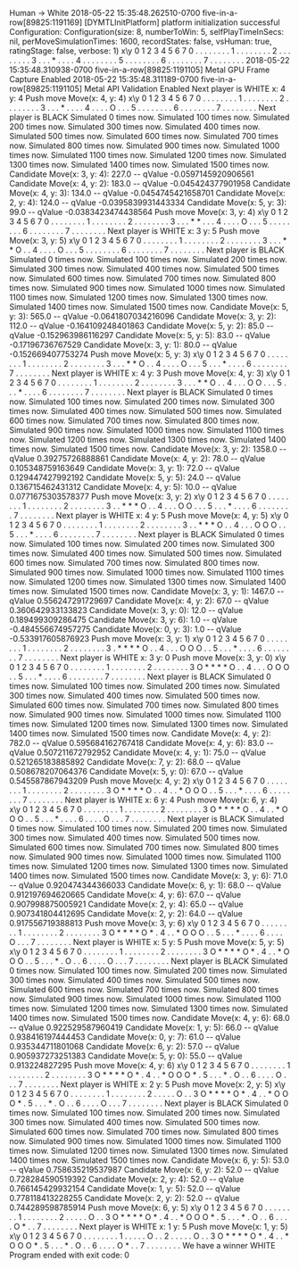 Human -> White
    2018-05-22 15:35:48.262510-0700 five-in-a-row[89825:1191169] [DYMTLInitPlatform] platform initialization successful
    Configuration:
    Configuration(size: 8, numberToWin: 5, selfPlayTimeInSecs: nil, perMoveSimulationTimes: 1600, recordStates: false, vsHuman: true, ratingStage: false, verbose: 1)
     x\y 0 1 2 3 4 5 6 7
     0   . . . . . . . .
     1   . . . . . . . .
     2   . . . . . . . .
     3   . . . * . . . .
     4   . . . . . . . .
     5   . . . . . . . .
     6   . . . . . . . .
     7   . . . . . . . .
    2018-05-22 15:35:48.310938-0700 five-in-a-row[89825:1191105] Metal GPU Frame Capture Enabled
    2018-05-22 15:35:48.311189-0700 five-in-a-row[89825:1191105] Metal API Validation Enabled
    Next player is WHITE
    x: 4
    y: 4
    Push move Move(x: 4, y: 4)
     x\y 0 1 2 3 4 5 6 7
     0   . . . . . . . .
     1   . . . . . . . .
     2   . . . . . . . .
     3   . . . * . . . .
     4   . . . . O . . .
     5   . . . . . . . .
     6   . . . . . . . .
     7   . . . . . . . .
    Next player is BLACK
    Simulated 0 times now.
    Simulated 100 times now.
    Simulated 200 times now.
    Simulated 300 times now.
    Simulated 400 times now.
    Simulated 500 times now.
    Simulated 600 times now.
    Simulated 700 times now.
    Simulated 800 times now.
    Simulated 900 times now.
    Simulated 1000 times now.
    Simulated 1100 times now.
    Simulated 1200 times now.
    Simulated 1300 times now.
    Simulated 1400 times now.
    Simulated 1500 times now.
     Candidate Move(x: 3, y: 4): 227.0 -- qValue -0.0597145920906561
     Candidate Move(x: 4, y: 2): 183.0 -- qValue -0.045424377901958
     Candidate Move(x: 4, y: 3): 134.0 -- qValue -0.0454745421658701
     Candidate Move(x: 2, y: 4): 124.0 -- qValue -0.0395839931443334
     Candidate Move(x: 5, y: 3): 99.0 -- qValue -0.0383423474438564
    Push move Move(x: 3, y: 4)
     x\y 0 1 2 3 4 5 6 7
     0   . . . . . . . .
     1   . . . . . . . .
     2   . . . . . . . .
     3   . . . * * . . .
     4   . . . . O . . .
     5   . . . . . . . .
     6   . . . . . . . .
     7   . . . . . . . .
    Next player is WHITE
    x: 3
    y: 5
    Push move Move(x: 3, y: 5)
     x\y 0 1 2 3 4 5 6 7
     0   . . . . . . . .
     1   . . . . . . . .
     2   . . . . . . . .
     3   . . . * * O . .
     4   . . . . O . . .
     5   . . . . . . . .
     6   . . . . . . . .
     7   . . . . . . . .
    Next player is BLACK
    Simulated 0 times now.
    Simulated 100 times now.
    Simulated 200 times now.
    Simulated 300 times now.
    Simulated 400 times now.
    Simulated 500 times now.
    Simulated 600 times now.
    Simulated 700 times now.
    Simulated 800 times now.
    Simulated 900 times now.
    Simulated 1000 times now.
    Simulated 1100 times now.
    Simulated 1200 times now.
    Simulated 1300 times now.
    Simulated 1400 times now.
    Simulated 1500 times now.
     Candidate Move(x: 5, y: 3): 565.0 -- qValue -0.0641807034216096
     Candidate Move(x: 3, y: 2): 112.0 -- qValue -0.164109248401863
     Candidate Move(x: 5, y: 2): 85.0 -- qValue -0.152963986116297
     Candidate Move(x: 5, y: 5): 83.0 -- qValue -0.17196736767529
     Candidate Move(x: 3, y: 1): 80.0 -- qValue -0.152669407753274
    Push move Move(x: 5, y: 3)
     x\y 0 1 2 3 4 5 6 7
     0   . . . . . . . .
     1   . . . . . . . .
     2   . . . . . . . .
     3   . . . * * O . .
     4   . . . . O . . .
     5   . . . * . . . .
     6   . . . . . . . .
     7   . . . . . . . .
    Next player is WHITE
    x: 4
    y: 3
    Push move Move(x: 4, y: 3)
     x\y 0 1 2 3 4 5 6 7
     0   . . . . . . . .
     1   . . . . . . . .
     2   . . . . . . . .
     3   . . . * * O . .
     4   . . . O O . . .
     5   . . . * . . . .
     6   . . . . . . . .
     7   . . . . . . . .
    Next player is BLACK
    Simulated 0 times now.
    Simulated 100 times now.
    Simulated 200 times now.
    Simulated 300 times now.
    Simulated 400 times now.
    Simulated 500 times now.
    Simulated 600 times now.
    Simulated 700 times now.
    Simulated 800 times now.
    Simulated 900 times now.
    Simulated 1000 times now.
    Simulated 1100 times now.
    Simulated 1200 times now.
    Simulated 1300 times now.
    Simulated 1400 times now.
    Simulated 1500 times now.
     Candidate Move(x: 3, y: 2): 1358.0 -- qValue 0.39275726888861
     Candidate Move(x: 4, y: 2): 78.0 -- qValue 0.105348759163649
     Candidate Move(x: 3, y: 1): 72.0 -- qValue 0.129447427992192
     Candidate Move(x: 5, y: 5): 24.0 -- qValue 0.136715462431312
     Candidate Move(x: 4, y: 5): 10.0 -- qValue 0.0771675303578377
    Push move Move(x: 3, y: 2)
     x\y 0 1 2 3 4 5 6 7
     0   . . . . . . . .
     1   . . . . . . . .
     2   . . . . . . . .
     3   . . * * * O . .
     4   . . . O O . . .
     5   . . . * . . . .
     6   . . . . . . . .
     7   . . . . . . . .
    Next player is WHITE
    x: 4
    y: 5
    Push move Move(x: 4, y: 5)
     x\y 0 1 2 3 4 5 6 7
     0   . . . . . . . .
     1   . . . . . . . .
     2   . . . . . . . .
     3   . . * * * O . .
     4   . . . O O O . .
     5   . . . * . . . .
     6   . . . . . . . .
     7   . . . . . . . .
    Next player is BLACK
    Simulated 0 times now.
    Simulated 100 times now.
    Simulated 200 times now.
    Simulated 300 times now.
    Simulated 400 times now.
    Simulated 500 times now.
    Simulated 600 times now.
    Simulated 700 times now.
    Simulated 800 times now.
    Simulated 900 times now.
    Simulated 1000 times now.
    Simulated 1100 times now.
    Simulated 1200 times now.
    Simulated 1300 times now.
    Simulated 1400 times now.
    Simulated 1500 times now.
     Candidate Move(x: 3, y: 1): 1467.0 -- qValue 0.556247291729697
     Candidate Move(x: 4, y: 2): 67.0 -- qValue 0.360642933133823
     Candidate Move(x: 3, y: 0): 12.0 -- qValue 0.189499309286475
     Candidate Move(x: 3, y: 6): 1.0 -- qValue -0.484556674957275
     Candidate Move(x: 0, y: 3): 1.0 -- qValue -0.533917605876923
    Push move Move(x: 3, y: 1)
     x\y 0 1 2 3 4 5 6 7
     0   . . . . . . . .
     1   . . . . . . . .
     2   . . . . . . . .
     3   . * * * * O . .
     4   . . . O O O . .
     5   . . . * . . . .
     6   . . . . . . . .
     7   . . . . . . . .
    Next player is WHITE
    x: 3
    y: 0
    Push move Move(x: 3, y: 0)
     x\y 0 1 2 3 4 5 6 7
     0   . . . . . . . .
     1   . . . . . . . .
     2   . . . . . . . .
     3   O * * * * O . .
     4   . . . O O O . .
     5   . . . * . . . .
     6   . . . . . . . .
     7   . . . . . . . .
    Next player is BLACK
    Simulated 0 times now.
    Simulated 100 times now.
    Simulated 200 times now.
    Simulated 300 times now.
    Simulated 400 times now.
    Simulated 500 times now.
    Simulated 600 times now.
    Simulated 700 times now.
    Simulated 800 times now.
    Simulated 900 times now.
    Simulated 1000 times now.
    Simulated 1100 times now.
    Simulated 1200 times now.
    Simulated 1300 times now.
    Simulated 1400 times now.
    Simulated 1500 times now.
     Candidate Move(x: 4, y: 2): 782.0 -- qValue 0.595684162767418
     Candidate Move(x: 4, y: 6): 83.0 -- qValue 0.507211672792952
     Candidate Move(x: 4, y: 1): 75.0 -- qValue 0.521265183885892
     Candidate Move(x: 7, y: 2): 68.0 -- qValue 0.508678207064376
     Candidate Move(x: 5, y: 0): 67.0 -- qValue 0.545587867943209
    Push move Move(x: 4, y: 2)
     x\y 0 1 2 3 4 5 6 7
     0   . . . . . . . .
     1   . . . . . . . .
     2   . . . . . . . .
     3   O * * * * O . .
     4   . . * O O O . .
     5   . . . * . . . .
     6   . . . . . . . .
     7   . . . . . . . .
    Next player is WHITE
    x: 6
    y: 4
    Push move Move(x: 6, y: 4)
     x\y 0 1 2 3 4 5 6 7
     0   . . . . . . . .
     1   . . . . . . . .
     2   . . . . . . . .
     3   O * * * * O . .
     4   . . * O O O . .
     5   . . . * . . . .
     6   . . . . O . . .
     7   . . . . . . . .
    Next player is BLACK
    Simulated 0 times now.
    Simulated 100 times now.
    Simulated 200 times now.
    Simulated 300 times now.
    Simulated 400 times now.
    Simulated 500 times now.
    Simulated 600 times now.
    Simulated 700 times now.
    Simulated 800 times now.
    Simulated 900 times now.
    Simulated 1000 times now.
    Simulated 1100 times now.
    Simulated 1200 times now.
    Simulated 1300 times now.
    Simulated 1400 times now.
    Simulated 1500 times now.
     Candidate Move(x: 3, y: 6): 71.0 -- qValue 0.920474344366033
     Candidate Move(x: 6, y: 1): 68.0 -- qValue 0.912197694620665
     Candidate Move(x: 4, y: 6): 67.0 -- qValue 0.907998875005921
     Candidate Move(x: 2, y: 4): 65.0 -- qValue 0.907341804412695
     Candidate Move(x: 2, y: 2): 64.0 -- qValue 0.917556719388813
    Push move Move(x: 3, y: 6)
     x\y 0 1 2 3 4 5 6 7
     0   . . . . . . . .
     1   . . . . . . . .
     2   . . . . . . . .
     3   O * * * * O * .
     4   . . * O O O . .
     5   . . . * . . . .
     6   . . . . O . . .
     7   . . . . . . . .
    Next player is WHITE
    x: 5
    y: 5
    Push move Move(x: 5, y: 5)
     x\y 0 1 2 3 4 5 6 7
     0   . . . . . . . .
     1   . . . . . . . .
     2   . . . . . . . .
     3   O * * * * O * .
     4   . . * O O O . .
     5   . . . * . O . .
     6   . . . . O . . .
     7   . . . . . . . .
    Next player is BLACK
    Simulated 0 times now.
    Simulated 100 times now.
    Simulated 200 times now.
    Simulated 300 times now.
    Simulated 400 times now.
    Simulated 500 times now.
    Simulated 600 times now.
    Simulated 700 times now.
    Simulated 800 times now.
    Simulated 900 times now.
    Simulated 1000 times now.
    Simulated 1100 times now.
    Simulated 1200 times now.
    Simulated 1300 times now.
    Simulated 1400 times now.
    Simulated 1500 times now.
     Candidate Move(x: 4, y: 6): 68.0 -- qValue 0.922529587960419
     Candidate Move(x: 1, y: 5): 66.0 -- qValue 0.938416197444453
     Candidate Move(x: 0, y: 7): 61.0 -- qValue 0.935344711801068
     Candidate Move(x: 6, y: 2): 57.0 -- qValue 0.905937273251383
     Candidate Move(x: 5, y: 0): 55.0 -- qValue 0.913224827295
    Push move Move(x: 4, y: 6)
     x\y 0 1 2 3 4 5 6 7
     0   . . . . . . . .
     1   . . . . . . . .
     2   . . . . . . . .
     3   O * * * * O * .
     4   . . * O O O * .
     5   . . . * . O . .
     6   . . . . O . . .
     7   . . . . . . . .
    Next player is WHITE
    x: 2
    y: 5
    Push move Move(x: 2, y: 5)
     x\y 0 1 2 3 4 5 6 7
     0   . . . . . . . .
     1   . . . . . . . .
     2   . . . . . O . .
     3   O * * * * O * .
     4   . . * O O O * .
     5   . . . * . O . .
     6   . . . . O . . .
     7   . . . . . . . .
    Next player is BLACK
    Simulated 0 times now.
    Simulated 100 times now.
    Simulated 200 times now.
    Simulated 300 times now.
    Simulated 400 times now.
    Simulated 500 times now.
    Simulated 600 times now.
    Simulated 700 times now.
    Simulated 800 times now.
    Simulated 900 times now.
    Simulated 1000 times now.
    Simulated 1100 times now.
    Simulated 1200 times now.
    Simulated 1300 times now.
    Simulated 1400 times now.
    Simulated 1500 times now.
     Candidate Move(x: 6, y: 5): 53.0 -- qValue 0.758635219537987
     Candidate Move(x: 6, y: 2): 52.0 -- qValue 0.728284590519392
     Candidate Move(x: 2, y: 4): 52.0 -- qValue 0.766145429932154
     Candidate Move(x: 1, y: 5): 52.0 -- qValue 0.778118413228255
     Candidate Move(x: 2, y: 2): 52.0 -- qValue 0.744289598785914
    Push move Move(x: 6, y: 5)
     x\y 0 1 2 3 4 5 6 7
     0   . . . . . . . .
     1   . . . . . . . .
     2   . . . . . O . .
     3   O * * * * O * .
     4   . . * O O O * .
     5   . . . * . O . .
     6   . . . . O * . .
     7   . . . . . . . .
    Next player is WHITE
    x: 1
    y: 5
    Push move Move(x: 1, y: 5)
     x\y 0 1 2 3 4 5 6 7
     0   . . . . . . . .
     1   . . . . . O . .
     2   . . . . . O . .
     3   O * * * * O * .
     4   . . * O O O * .
     5   . . . * . O . .
     6   . . . . O * . .
     7   . . . . . . . .
    We have a winner WHITE
    Program ended with exit code: 0
